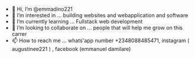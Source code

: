 - 👋 Hi, I’m @emmadino221 
- 👀 I’m interested in ... building websites and webapplication and software
- 🌱 I’m currently learning ... Fullstack web development
- 💞️ I’m looking to collaborate on ... people that will help me grow on this carrer
- 📫 How to reach me ... whats'app number +2348088485471, instagram ( augustinee221 ) , facebook (emmanuel damilare)

<!---
emmadino221/emmadino221 is a ✨ special ✨ repository because its `README.md` (this file) appears on your GitHub profile.
You can click the Preview link to take a look at your changes.
--->
